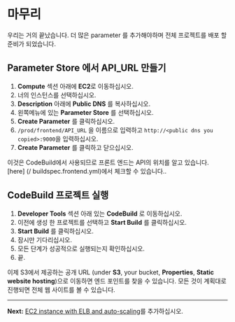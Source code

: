 # 마무리

우리는 거의 끝났습니다. 더 많은 parameter 를 추가해야하며 전체 프로젝트를 배포 할 준비가 되었습니다.

## Parameter Store 에서 API_URL 만들기 
1. **Compute** 섹션 아래에 **EC2**로 이동하십시오.
2. 너의 인스턴스를 선택하십시오.
3. **Description** 아래에 **Public DNS** 를 복사하십시오. 
4. 왼쪽메뉴에 있는 **Parameter Store** 를 선택하십시오.
5. **Create Parameter** 를 클릭하십시오.
6. `/prod/frontend/API_URL` 을 이름으로 입력하고 `http://<public dns you copied>:9000`을 입력하십시오.
7. **Create Parameter** 를 클릭하고 닫으십시오.

이것은 CodeBuild에서 사용되므로 프론트 엔드는 API의 위치를 ​​알고 있습니다. [here] (/ buildspec.frontend.yml)에서 체크할 수 있습니다..

## CodeBuild 프로젝트 실행
1. **Developer Tools** 섹션 아래 있는 **CodeBuild** 로 이동하십시오.
2. 이전에 생성 한 프로젝트를 선택하고 **Start Build** 를 클릭하십시오.
3. **Start Build** 를 클릭하십시오.
4. 잠시만 기다리십시오.
5. 모든 단계가 성공적으로 실행되는지 확인하십시오.
6. 끝.

이제 S3에서 제공하는 공개 URL (under **S3**, your bucket, **Properties**, **Static website hosting**)으로 이동하면 엔드 포인트를 찾을 수 있습니다. 모든 것이 계획대로 진행되면 전체 웹 사이트를 볼 수 있습니다.

---
**Next:** [EC2 instance with ELB and auto-scaling](/workshop/elb-auto-scaling-group/introduction.md)를 추가하십시오.
